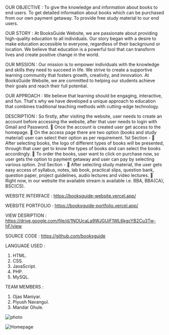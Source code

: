 OUR OBJECTIVE :
To give the knowledge and information about books to end users.
To get detailed information about books which can be purchased from our own payment getaway.
To provide free study material to our end users.


OUR STORY :
At BooksGuide Website, we are passionate about providing high-quality education to all individuals. Our story began with a desire to make education accessible to everyone, regardless of their background or location. We believe that education is a powerful tool that can transform lives and create positive change in the world.


OUR MISSION :
Our mission is to empower individuals with the knowledge and skills they need to succeed in life. We strive to create a supportive learning community that fosters growth, creativity, and innovation. At BooksGuide Website, we are committed to helping our students achieve their goals and reach their full potential.


OUR APPROACH :
We believe that learning should be engaging, interactive, and fun. That's why we have developed a unique approach to education that combines traditional teaching methods with cutting-edge technology.


DESCRIPTION :
So firstly, after visiting the website, user needs to create an account
before accessing the website, after that user needs to login with Gmail
and Password.
 Once the account is created user get access to the homepage.
 On the access page there are two option (books and study material) user
can select their option as per requirement.
1st Section -
 After selecting books, the logo of different types of books will be
presented, through that user get to know the types of books and can
select the books accordingly.
 To order the books, user want to click on purchase now, so user gets the
option to payment getaway and user can pay by selecting various
option.
2nd Section -
 After selecting study material, the user gets easy access of syllabus,
notes, lab book, practical slips, question bank, question paper, project
guidelines, audio lectures and video lectures.
 Right now, in our website the available stream is available i.e. BBA,
BBA(CA), BSC(CS).


WEBSITE INTERFACE :
https://booksguide-website.vercel.app/


WEBSITE PORTFOLIO :
https://booksguide-portfolio.vercel.app/


VIEW DESRIPTION :
https://drive.google.com/file/d/1NOUcaLa9WJGUiF1WL6kgcYB2Cu3Tw-hF/view


SOURCE CODE :
https://github.com/booksguide


LANGUAGE USED :
1) HTML.
2) CSS.
3) JavaScript.
4) PHP.
5) MySQL.


TEAM MEMBERS :
1) Ojas Maniyar.
2) Piyush Navangul.
3) Mandar Ghule.

![photo](https://github.com/booksguide/booksguide/assets/150717133/7535a88c-3049-4bdf-bd6d-cf104c64df3b)


![Homepage](https://github.com/booksguide/booksguide/assets/150717133/66adcad7-3e4c-48f4-8b2d-89f3f664d911)

